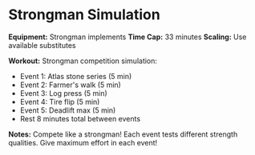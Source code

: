 # Strongman Simulation

**Equipment:** Strongman implements
**Time Cap:** 33 minutes
**Scaling:** Use available substitutes

**Workout:**
Strongman competition simulation:
- Event 1: Atlas stone series (5 min)
- Event 2: Farmer's walk (5 min)
- Event 3: Log press (5 min)
- Event 4: Tire flip (5 min)
- Event 5: Deadlift max (5 min)
- Rest 8 minutes total between events

**Notes:** Compete like a strongman! Each event tests different strength qualities. Give maximum effort in each event!